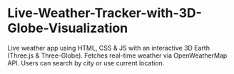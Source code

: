 # Live-Weather-Tracker-with-3D-Globe-Visualization
Live weather app using HTML, CSS &amp; JS with an interactive 3D Earth (Three.js &amp; Three-Globe). Fetches real-time weather via OpenWeatherMap API. Users can search by city or use current location.
